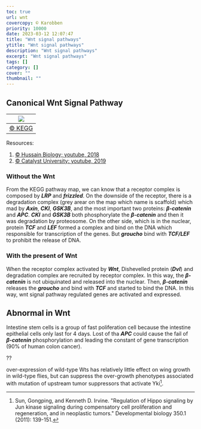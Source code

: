 ```yaml
---
toc: true
url: wnt
covercopy: © Karobben
priority: 10000
date: 2023-03-12 12:07:47
title: "Wnt signal pathways"
ytitle: "Wnt signal pathways"
description: "Wnt signal pathways"
excerpt: "Wnt signal pathways"
tags: []
category: []
cover: ""
thumbnail: ""
---
```


## Canonical Wnt Signal Pathway

|![](https://www.kegg.jp/kegg/pathway/map/map04310.png)|
|:-:|
|[© KEGG](https://www.kegg.jp/pathway/map04310)|

Resources: 
1. [© Hussain Biology; youtube, 2018](https://www.youtube.com/watch?v=EsypBtCI0kU)
2. [© Catalyst University: youtube, 2019](https://www.youtube.com/watch?v=eMgVfwCdRIs)

### Without the Wnt

From the KEGG pathway map, we can know that a receptor complex is composed by ***LRP*** and ***frizzled***. On the downside of the receptor, there is a degradation complex (grey arear on the map which name is scaffold) which mad by ***Axin***, ***CKI***, ***GSK3B***, and the most important two proteins: ***$\beta$-catenin*** and ***APC***. ***CKI*** and ***GSK3B*** both phosphorylate the ***$\beta$-catenin*** and then it was degradation by proteosome. On the other side, which is in the nuclear, protein ***TCF*** and ***LEF*** formed a complex and bind on the DNA which responsible for transcription of the genes. But  ***groucho*** bind with ***TCF/LEF*** to prohibit the release of DNA.

### With the present of Wnt

When the receptor complex activated by ***Wnt***, Dishevelled protein (***Dvl***) and degradation complex are recruited by receptor complex. In this way, the ***$\beta$-catenin*** is not ubiquinated and released into the nuclear. Then, ***$\beta$-catenin*** releases the ***groucho*** and bind with ***TCF*** and started to bind the DNA. In this way, wnt signal pathway regulated genes are activated and expressed.


## Abnormal in Wnt


Intestine stem cells is a group of fast poliferation cell because the intestine epithelial cells only last for 4 days. Lost of tha ***APC*** could cause the fail of ***$\beta$-catenin*** phosphorylation and leading the constant of gene transcription (90% of human colon cancer).


??

over-expression of wild-type Wts has relatively little effect on wing growth in wild-type flies, but can suppress the over-growth phenotypes associated with mutation of upstream tumor suppressors that activate Yki[^Sun_11].

[^Sun_11]: Sun, Gongping, and Kenneth D. Irvine. "Regulation of Hippo signaling by Jun kinase signaling during compensatory cell proliferation and regeneration, and in neoplastic tumors." Developmental biology 350.1 (2011): 139-151.

<style>
pre {
  background-color:#38393d;
  color: #5fd381;
}
</style>
